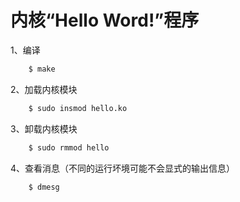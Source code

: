 内核“Hello Word!”程序
====
1、编译
``` bash
    $ make
```
2、加载内核模块
``` bash
    $ sudo insmod hello.ko
```
3、卸载内核模块
``` bash
    $ sudo rmmod hello
```
4、查看消息（不同的运行坏境可能不会显式的输出信息）
``` bash
    $ dmesg
```
